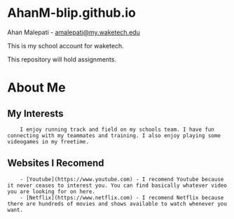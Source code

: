 # AhanM-blip.github.io

Ahan Malepati - amalepati@my.waketech.edu

This is my school account for waketech.

This repository will hold assignments.

# About Me

## My Interests
        I enjoy running track and field on my schools team. I have fun connecting with my teammates and training. I also enjoy playing some videogames in my freetime.
## Websites I Recomend
        - [Youtube](https://www.youtube.com) - I recomend Youtube because it never ceases to interest you. You can find basically whatever video you are looking for on here.
        - [Netflix](https://www.netflix.com) - I recomend Netflix because there are hundreds of movies and shows available to watch whenever you want.